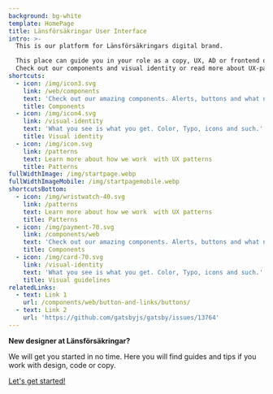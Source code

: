 ```yaml
---
background: bg-white
template: HomePage
title: Länsförsäkringar User Interface
intro: >-
  This is our platform for Länsförsäkringars digital brand. 

  This place can guide you in your role as a copy, UX, AD or frontend developer.
  Check out our components and visual identity or read more about UX-patterns.
shortcuts:
  - icon: /img/icon3.svg
    link: /web/components
    text: 'Check out our amazing components. Alerts, buttons and what not.'
    title: Components
  - icon: /img/icon4.svg
    link: /visual-identity
    text: 'What you see is what you get. Color, Typo, icons and such.'
    title: Visual identity
  - icon: /img/icon.svg
    link: /patterns
    text: Learn more about how we work  with UX patterns
    title: Patterns
fullWidthImage: /img/startpage.webp
fullWidthImageMobile: /img/startpagemobile.webp
shortcutsBottom:
  - icon: /img/wristwatch-40.svg
    link: /patterns
    text: Learn more about how we work  with UX patterns
    title: Patterns
  - icon: /img/payment-70.svg
    link: /components/web
    text: 'Check out our amazing components. Alerts, buttons and what not.'
    title: Components
  - icon: /img/card-70.svg
    link: /visual-identity
    text: 'What you see is what you get. Color, Typo, icons and such.'
    title: Visual guidelines
relatedLinks:
  - text: Link 1
    url: /components/web/button-and-links/buttons/
  - text: Link 2
    url: 'https://github.com/gatsbyjs/gatsby/issues/13764'
---
```

**New designer at Länsförsäkringar?**

We will get you started in no time. Here you will find guides and tips if you work with design, code or copy.

[Let's get started!](/design/getting-started)